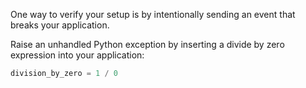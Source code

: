 One way to verify your setup is by intentionally sending an event that breaks your application. 

Raise an unhandled Python exception by inserting a divide by zero expression
into your application:

```py
division_by_zero = 1 / 0
```
